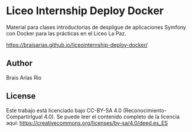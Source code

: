 # Liceo Internship Deploy Docker
Material para clases introductorias de despligue de aplicaciones Symfony con Docker para las prácticas en el Liceo La Paz.

https://braisarias.github.io/liceointernship-deploy-docker/

## Author
Brais Arias Rio

## License

Este trabajo está licenciado bajo CC-BY-SA 4.0 (Reconocimiento-CompartirIgual 4.0). Se puede leer el contenido completo de la licencia aquí: https://creativecommons.org/licenses/by-sa/4.0/deed.es_ES
